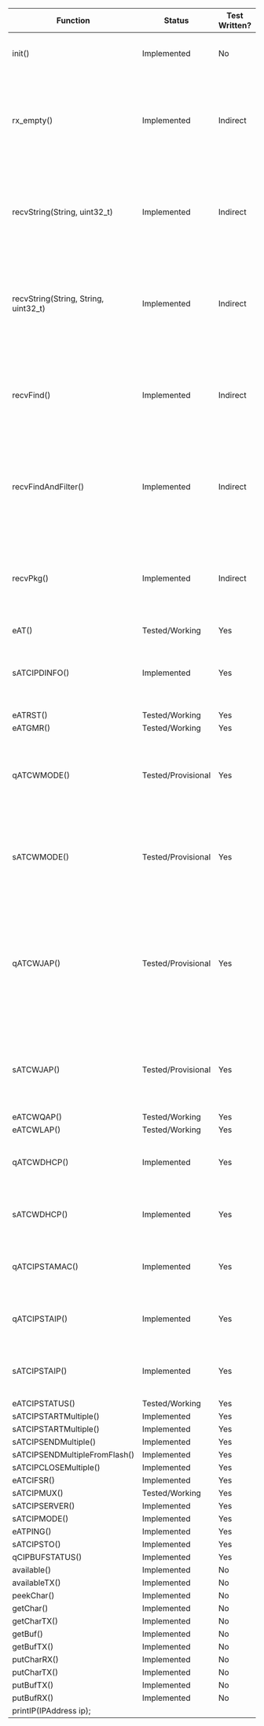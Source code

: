 | **Function** | **Status** | **Test Written?** | **Notes** |
|--------------|------------|-------------------|-----------|
| init() | Implemented | No | This may be causing crash on startup |
| rx_empty() | Implemented | Indirect | Inherited without change from ESP8266; no separate test required. |
| recvString(String, uint32_t) | Implemented | Indirect | Inherited without change from ESP8266; no separate test required. |
| recvString(String, String, uint32_t) | Implemented | Indirect | Inherited without change from ESP8266; no separate test required. |
| recvFind() | Implemented | Indirect | Inherited without change from ESP8266; no separate test required. |
| recvFindAndFilter() | Implemented | Indirect | Inherited without change from ESP8266; no separate test required. |
| recvPkg() | Implemented | Indirect | Inherited without change from ESP8266; no separate test required. |
| eAT() | Tested/Working | Yes | |
| sATCIPDINFO() | Implemented | Yes | May not exist with the firmware version on my current test mule |
| eATRST() | Tested/Working | Yes | | 
| eATGMR() | Tested/Working | Yes | | 
| qATCWMODE() | Tested/Provisional | Yes | My test mule is an older firmware version, so I can't test some of this | 
| sATCWMODE() | Tested/Provisional | Yes | My test mule is an older firmware version, so I can't test some of this | 
| qATCWJAP() | Tested/Provisional | Yes | This returns ERROR when not connected, so good for connection status. Must test with current firmware | 
| sATCWJAP() | Tested/Provisional | Yes | My test mule is an older firmware version, so I can't test some of this | 
| eATCWQAP() | Tested/Working | Yes | | 
| eATCWLAP() | Tested/Working | Yes | | 
| qATCWDHCP() | Implemented | Yes | Does not appear to work on older firmware | 
| sATCWDHCP() | Implemented | Yes | Does not appear to work on older firmware | 
| qATCIPSTAMAC() | Implemented | Yes | Does not appear to work on older firmware | 
| qATCIPSTAIP() | Implemented | Yes | Does not appear to work on older firmware | 
| sATCIPSTAIP() | Implemented | Yes | Does not appear to work on older firmware | 
| eATCIPSTATUS() | Tested/Working | Yes | | 
| sATCIPSTARTMultiple() | Implemented | Yes | | 
| sATCIPSTARTMultiple() | Implemented | Yes | | 
| sATCIPSENDMultiple() | Implemented | Yes | | 
| sATCIPSENDMultipleFromFlash() | Implemented | Yes | | 
| sATCIPCLOSEMultiple() | Implemented | Yes | | 
| eATCIFSR() | Implemented | Yes | | 
| sATCIPMUX() | Tested/Working | Yes | | 
| sATCIPSERVER() | Implemented | Yes | | 
| sATCIPMODE() | Implemented | Yes | | 
| eATPING() | Implemented | Yes | | 
| sATCIPSTO() | Implemented | Yes | | 
| qCIPBUFSTATUS() | Implemented | Yes | | 
| available() | Implemented | No ||
| availableTX() | Implemented | No ||
| peekChar() | Implemented | No ||
| getChar() | Implemented | No ||
| getCharTX() | Implemented | No ||
| getBuf() | Implemented | No ||
| getBufTX() | Implemented | No ||
| putCharRX() | Implemented | No ||
| putCharTX() | Implemented | No ||
| putBufTX() | Implemented | No ||
| putBufRX() | Implemented | No ||
| printIP(IPAddress ip);